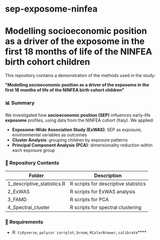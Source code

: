# sep-exposome-ninfea
# Modelling socioeconomic position as a driver of the exposome in the first 18 months of life of the NINFEA birth cohort children

This repository contains a demonstration of the methods used in the study:

**"Modelling socioeconomic position as a driver of the exposome in the first 18 months of life of the NINFEA birth cohort children"**

### 📊 Summary

We investigated how **socioeconomic position (SEP)** influences early-life **exposome** profiles, using data from the NINFEA cohort (Italy). We applied:

- **Exposome-Wide Association Study (ExWAS)**: SEP as exposure, environmental variables as outcomes
- **Cluster Analysis**: grouping children by exposure patterns
- **Principal Component Analysis (PCA)**: dimensionality reduction within each exposure group

### 📂 Repository Contents

| Folder   | Description                                |  
|----------|--------------------------------------------|  
| 1_descriptive_statistics.R | R scripts for descriptive statistics |  
| 2_ExWAS |  R scripts for ExWAS analysis|  
| 3_FAMD | R scripts for PCA                           |  
| 4_Spectral_cluster | R scripts for spectral clustering                    |  

### 🔧 Requirements

- R: `tidyverse`,  `polycor corrplot`,  `broom`, `RColorBrewer`, `calibrate`****
